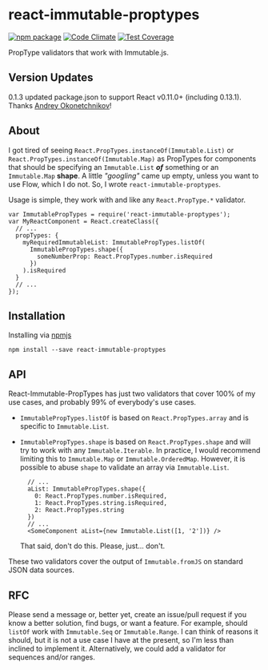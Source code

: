# react-immutable-proptypes

[![npm package](https://img.shields.io/npm/v/react-immutable-proptypes.svg?style=flat)](https://www.npmjs.org/package/react-immutable-proptypes) [![Code Climate](https://codeclimate.com/github/HurricaneJames/react-immutable-proptypes/badges/gpa.svg)](https://codeclimate.com/github/HurricaneJames/react-immutable-proptypes) [![Test Coverage](https://codeclimate.com/github/HurricaneJames/react-immutable-proptypes/badges/coverage.svg)](https://codeclimate.com/github/HurricaneJames/react-immutable-proptypes)

PropType validators that work with Immutable.js.

## Version Updates
0.1.3 updated package.json to support React v0.11.0+ (including 0.13.1). Thanks [Andrey Okonetchnikov](https://github.com/okonet)!


## About

I got tired of seeing `React.PropTypes.instanceOf(Immutable.List)` or `React.PropTypes.instanceOf(Immutable.Map)` as PropTypes for components that should be specifying an `Immutable.List` **_of_** something or an `Immutable.Map` **shape**. A little *"googling"* came up empty, unless you want to use Flow, which I do not. So, I wrote `react-immutable-proptypes`.

Usage is simple, they work with and like any `React.PropType.*` validator.

    var ImmutablePropTypes = require('react-immutable-proptypes');
    var MyReactComponent = React.createClass({
      // ...
      propTypes: {
        myRequiredImmutableList: ImmutablePropTypes.listOf(
          ImmutablePropTypes.shape({
            someNumberProp: React.PropTypes.number.isRequired
          })
        ).isRequired
      }
      // ...
    });


## Installation

Installing via [npmjs](https://www.npmjs.com/package/react-immutable-proptypes)

    npm install --save react-immutable-proptypes


## API

React-Immutable-PropTypes has just two validators that cover 100% of my use cases, and probably 99% of everybody's use cases.

* `ImmutablePropTypes.listOf` is based on `React.PropTypes.array` and is specific to `Immutable.List`.

* `ImmutablePropTypes.shape` is based on `React.PropTypes.shape` and will try to work with any `Immutable.Iterable`. In practice, I would recommend limiting this to `Immutable.Map` or `Immutable.OrderedMap`. However, it is possible to abuse `shape` to validate an array via `Immutable.List`.

        // ...
        aList: ImmutablePropTypes.shape({
          0: React.PropTypes.number.isRequired,
          1: React.PropTypes.string.isRequired,
          2: React.PropTypes.string
        })
        // ...
        <SomeComponent aList={new Immutable.List([1, '2'])} />

    That said, don't do this. Please, just... don't.

These two validators cover the output of `Immutable.fromJS` on standard JSON data sources.


## RFC

Please send a message or, better yet, create an issue/pull request if you know a better solution, find bugs, or want a feature. For example, should `listOf` work with `Immutable.Seq` or `Immutable.Range`. I can think of reasons it should, but it is not a use case I have at the present, so I'm less than inclined to implement it. Alternatively, we could add a validator for sequences and/or ranges.
